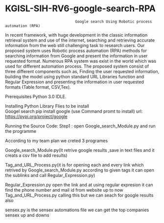 # KGISL-SIH-RV6-google-search-RPA
                                    Google search Using Robotic process automation (RPA)
              
In recent framework, with huge development in the classic information retrieval system and use of the internet, searching and retrieving accurate information from the web still challenging task to research users. Our proposed system uses Robotic process automation (RPA) methods for searching information from Google and present the information in user requested format. Numerous RPA system was exist in the world which was used for different automation process.  The proposed system consist of three different components such as, Finding the user requested information, building the model using python standard URL Libraries function  and Regular Expression and presenting the information in user requested formats (Table format, CSV,Tex).


Prerequisites
Python 3.0 IDLE.   

Installing
Python Library Flies to be install       
Googel search 
pip install google (use Command promt to install)
url: https://pypi.org/project/google  

Running the Source Code:
Step1 :   open  	Google_search_Module.py and run the programme

According to my team plan we creted 3 programes 

Google_search_Module.py(It retrive google results ,save in text files and it creats a csv file to add results)

Tag_and_URL_Process.py(it is for opening each and every link which retrived by Google_search_Module.py according to given tags it can open the sublinks 
and call Regular_Expression.py)

Regular_Expression.py open the link and at using regular expresion it can find the phone number and mail id from website up to now Tag_and_URL_Process.py
calling this but we can seach for google results also

sensex.py is the sensex automations file we can get the top companies sensex up and downs

